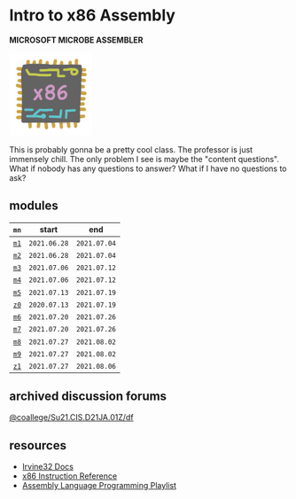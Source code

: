 # Intro to x86 Assembly

**MICROSOFT MICROBE ASSEMBLER**

<img src="res/icon.png" width="150px"/>

This is probably gonna be a pretty cool class. The professor is just immensely
chill. The only problem I see is maybe the "content questions". What if nobody
has any questions to answer? What if I have no questions to ask?

## modules

`mn`      |start       |end
----------|:----------:|:----------:
[`m1`](m1)|`2021.06.28`|`2021.07.04`
[`m2`](m2)|`2021.06.28`|`2021.07.04`
[`m3`](m3)|`2021.07.06`|`2021.07.12`
[`m4`](m4)|`2021.07.06`|`2021.07.12`
[`m5`](m5)|`2021.07.13`|`2021.07.19`
[`z0`](z0)|`2020.07.13`|`2021.07.19`
[`m6`](m6)|`2021.07.20`|`2021.07.26`
[`m7`](m7)|`2021.07.20`|`2021.07.26`
[`m8`](m8)|`2021.07.27`|`2021.08.02`
[`m9`](m9)|`2021.07.27`|`2021.08.02`
[`z1`](z1)|`2021.07.27`|`2021.08.06`

## archived discussion forums

[@coallege/Su21.CIS.D21JA.01Z/df](https://coallege.github.io/Su21.CIS.D21JA.01Z/df)

## resources

- [Irvine32 Docs](http://csc.csudh.edu/mmccullough/asm/help/)
- [x86 Instruction Reference](https://www.felixcloutier.com/x86/index.html)
- [Assembly Language Programming Playlist](https://www.youtube.com/playlist?list=PLPedo-T7QiNsIji329HyTzbKBuCAHwNFC)
